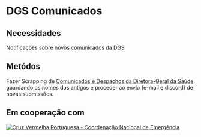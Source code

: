 # DGS Comunicados

## Necessidades

Notificações sobre novos comunicados da DGS

## Metódos

Fazer Scrapping de [Comunicados e Despachos da Diretora-Geral da Saúde](https://www.dgs.pt/publicacoes/comunicados-e-despachos-do-diretor-geral.aspx), guardando os nomes dos antigos e proceder ao envio (e-mail e discord) de novas submissões.

## Em cooperação com

[![Cruz Vermelha Portuguesa - Coordenação Nacional de Emergência](https://avatars2.githubusercontent.com/u/54844549?s=150&u=ec74491da4d3b043f5a210fe9ef27bf41fcbad40&v=4)](https://cruzvermelha.org.pt)